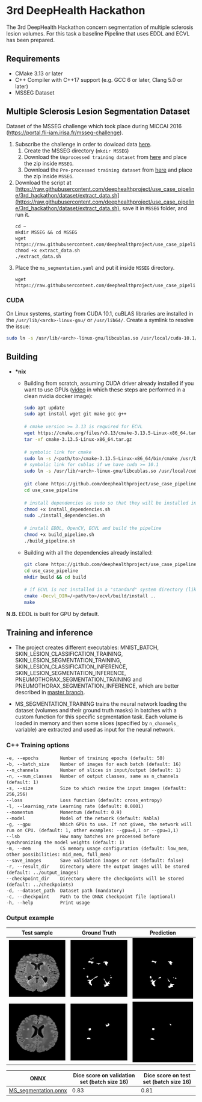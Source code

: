 # 3rd DeepHealth Hackathon

The 3rd DeepHealth Hackathon concern segmentation of multiple sclerosis lesion volumes. For this task a baseline Pipeline that uses EDDL and ECVL has been prepared.

## Requirements
- CMake 3.13 or later
- C++ Compiler with C++17 support (e.g. GCC 6 or later, Clang 5.0 or later)
- MSSEG Dataset


## Multiple Sclerosis Lesion Segmentation Dataset
Dataset of the MSSEG challenge which took place during MICCAI 2016 (https://portal.fli-iam.irisa.fr/msseg-challenge).
1. Subscribe the challenge in order to dowload data [here](https://portal.fli-iam.irisa.fr/msseg-challenge/overview?p_p_id=registration_WAR_fliiamportlet&p_p_lifecycle=0&p_p_state=normal&p_p_mode=view&p_p_col_id=column-1&p_p_col_pos=1&p_p_col_count=3&_registration_WAR_fliiamportlet_mvcPath=%2Fhtml%2Fregistration%2Fregistration.jsp).
    1. Create the MSSEG directory (`mkdir MSSEG`)
    1. Download the `Unprocessed training dataset` from [here](https://portal.fli-iam.irisa.fr/documents/20182/22089/Unprocessed+training+dataset/d487c807-8fd2-4fa0-892e-53d4578f343a?version=1.2) and place the zip inside `MSSEG`.
    1. Download the `Pre-processed training dataset` from [here](https://portal.fli-iam.irisa.fr/documents/20182/22089/Pre-processed+training+dataset/6f1a997b-8d32-4791-b124-a35ee4fc4655?version=1.2) and place the zip inside `MSSEG`.
1. Download the script at [https://raw.githubusercontent.com/deephealthproject/use_case_pipeline/3rd_hackathon/dataset/extract_data.sh](https://raw.githubusercontent.com/deephealthproject/use_case_pipeline/3rd_hackathon/dataset/extract_data.sh), save it in `MSSEG` folder, and run it.
    ```shell
    cd ~
    mkdir MSSEG && cd MSSEG
    wget https://raw.githubusercontent.com/deephealthproject/use_case_pipeline/3rd_hackathon/dataset/extract_data.sh
    chmod +x extract_data.sh
    ./extract_data.sh
    ```
1. Place the `ms_segmentation.yaml` and put it inside `MSSEG` directory.
    ```shell
    wget https://raw.githubusercontent.com/deephealthproject/use_case_pipeline/3rd_hackathon/dataset/ms_segmentation.yml
    ```


### CUDA
On Linux systems, starting from CUDA 10.1, cuBLAS libraries are installed in the `/usr/lib/<arch>-linux-gnu/` or `/usr/lib64/`. Create a symlink to resolve the issue:
```bash
sudo ln -s /usr/lib/<arch>-linux-gnu/libcublas.so /usr/local/cuda-10.1/lib64/libcublas.so
```

## Building

- **\*nix**
    - Building from scratch, assuming CUDA driver already installed if you want to use GPUs ([video](https://drive.google.com/uc?id=1xGPHIEXK-vzxEF0y8N148EhFud1Ackm4&export=download) in which these steps are performed in a clean nvidia docker image):
        ```bash
        sudo apt update
        sudo apt install wget git make gcc g++

        # cmake version >= 3.13 is required for ECVL
        wget https://cmake.org/files/v3.13/cmake-3.13.5-Linux-x86_64.tar.gz
        tar -xf cmake-3.13.5-Linux-x86_64.tar.gz

        # symbolic link for cmake
        sudo ln -s /<path/to>/cmake-3.13.5-Linux-x86_64/bin/cmake /usr/bin/cmake
        # symbolic link for cublas if we have cuda >= 10.1
        sudo ln -s /usr/lib/<arch>-linux-gnu/libcublas.so /usr/local/cuda-10.1/lib64/libcublas.so

        git clone https://github.com/deephealthproject/use_case_pipeline.git
        cd use_case_pipeline

        # install dependencies as sudo so that they will be installed in "standard" system directories
        chmod +x install_dependencies.sh
        sudo ./install_dependencies.sh

        # install EDDL, OpenCV, ECVL and build the pipeline
        chmod +x build_pipeline.sh
        ./build_pipeline.sh
        ```

    - Building with all the dependencies already installed:
        ```bash
        git clone https://github.com/deephealthproject/use_case_pipeline.git
        cd use_case_pipeline
        mkdir build && cd build

        # if ECVL is not installed in a "standard" system directory (like /usr/local/) you have to provide the installation directory
        cmake -Decvl_DIR=/<path/to>/ecvl/build/install ..
        make
        ```

**N.B.** EDDL is built for GPU by default.
    
## Training and inference

- The project creates different executables: MNIST_BATCH, SKIN_LESION_CLASSIFICATION_TRAINING, SKIN_LESION_SEGMENTATION_TRAINING, SKIN_LESION_CLASSIFICATION_INFERENCE, SKIN_LESION_SEGMENTATION_INFERENCE, PNEUMOTHORAX_SEGMENTATION_TRAINING and PNEUMOTHORAX_SEGMENTATION_INFERENCE, which are better described in [master branch](https://github.com/deephealthproject/use_case_pipeline).

- MS_SEGMENTATION_TRAINING trains the neural network loading the dataset (volumes and their ground truth masks) in batches with a custom function for this specific segmentation task. Each volume is loaded in memory and then some slices (specified by `n_channels_` variable) are extracted and used as input for the neural network.

### C++ Training options
    -e, --epochs        Number of training epochs (default: 50)
    -b, --batch_size    Number of images for each batch (default: 16)
    --n_channels        Number of slices in input/output (default: 1)
    -n, --num_classes   Number of output classes, same as n_channels (default: 1)
    -s, --size          Size to which resize the input images (default: 256,256)
    --loss              Loss function (default: cross_entropy)
    -l, --learning_rate Learning rate (default: 0.0001)
    --momentum          Momentum (default: 0.9)
    --model             Model of the network (default: Nabla)
    -g, --gpu           Which GPUs to use. If not given, the network will run on CPU. (default: 1, other examples: --gpu=0,1 or --gpu=1,1)
    --lsb               How many batches are processed before synchronizing the model weights (default: 1)
    -m, --mem           CS memory usage configuration (default: low_mem, other possibilities: mid_mem, full_mem)
    --save_images       Save validation images or not (default: false)
    -r, --result_dir    Directory where the output images will be stored (default: ../output_images)
    --checkpoint_dir    Directory where the checkpoints will be stored (default: ../checkpoints)
    -d, --dataset_path  Dataset path (mandatory)
    -c, --checkpoint    Path to the ONNX checkpoint file (optional)
    -h, --help          Print usage
    
### Output example
| Test sample |   Ground Truth   |  Prediction  |
|-------------|------------------|--------------|
| ![](/imgs/MS_1_orig.png) | ![](/imgs/MS_1_gt.png)  |  ![](/imgs/MS_1_pred.png) |
| ![](/imgs/MS_2_orig.png) | ![](/imgs/MS_2_gt.png)  |  ![](/imgs/MS_2_pred.png) |


| ONNX     | Dice score on validation set (batch size 16) | Dice score on test set (batch size 16) |
|----------|------------|------------|
| [MS_segmentation.onnx](https://drive.google.com/uc?id=1lUXjWrGd1Gl2dRLXTOoIULvBH1Ik-qg-&export=download) | 0.83 | 0.81 |
